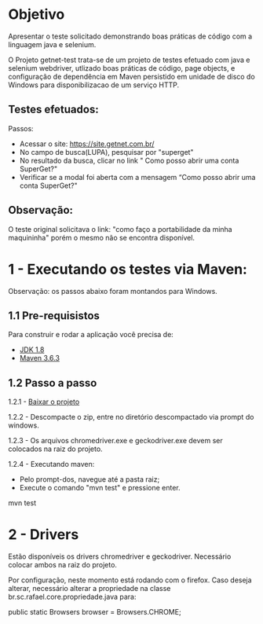 # Objetivo
Apresentar o teste solicitado demonstrando boas práticas de código com a linguagem java e selenium.

O Projeto getnet-test trata-se de um projeto de testes efetuado com java e selenium webdriver, utlizado boas práticas de código, page objects, e configuração de dependência em Maven persistido em unidade de disco do Windows para disponibilizacao de um serviço HTTP. 

## Testes efetuados:
Passos:

- Acessar o site: https://site.getnet.com.br/
- No campo de busca(LUPA), pesquisar por "superget"
- No resultado da busca, clicar no link " Como posso abrir uma conta SuperGet?"
- Verificar se a modal foi aberta com a mensagem “Como posso abrir uma conta SuperGet?"

## Observação:
O teste original solicitava o link: "como faço a portabilidade da minha maquininha" porém o mesmo não se encontra disponível.

# 1 - Executando os testes via Maven:

Observação: os passos abaixo foram montandos para Windows.

## 1.1 Pre-requisistos
Para construir e rodar a aplicação você precisa de:
- [JDK 1.8](http://www.oracle.com/technetwork/java/javase/downloads/jdk8-downloads-2133151.html)
- [Maven 3.6.3](https://maven.apache.org)

## 1.2 Passo a passo
1.2.1 - [Baixar o projeto](https://github.com/rafaelTS/getnet-test/archive/master.zip)

1.2.2 - Descompacte o zip, entre no diretório descompactado via prompt do windows.

1.2.3 - Os arquivos chromedriver.exe e geckodriver.exe devem ser colocados na raiz do projeto.

1.2.4 - Executando maven:
- Pelo prompt-dos, navegue até a pasta raiz;
- Execute o comando "mvn test" e pressione enter.

mvn test


# 2 - Drivers
Estão disponíveis os drivers chromedriver e geckodriver. Necessário colocar ambos na raiz do projeto.

Por configuração, neste momento está rodando com o firefox. Caso deseja alterar, necessário alterar a propriedade na classe br.sc.rafael.core.propriedade.java para:

public static Browsers browser = Browsers.CHROME;
